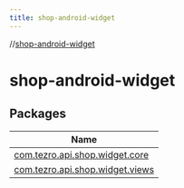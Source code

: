 ```yaml
---
title: shop-android-widget
---
```

//[shop-android-widget](index.html)



# shop-android-widget



## Packages


| Name |
|---|
| [com.tezro.api.shop.widget.core](shop-android-widget/com.tezro.api.shop.widget.core/index.html) |
| [com.tezro.api.shop.widget.views](shop-android-widget/com.tezro.api.shop.widget.views/index.html) |


